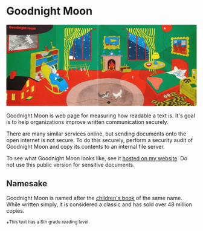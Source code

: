 # Goodnight Moon
![image](goodnight_moon.jpg?raw=true)

Goodnight Moon is web page for measuring how readable a text is. It's goal is to help organizations improve written communication securely.

There are many similar services online, but sending documents onto the open internet is not secure. To do this securely, perform a security audit of Goodnight Moon and copy its contents to an internal file server.

To see what Goodnight Moon looks like, see it [hosted on my website](https://mweiden.github.io/goodnight-moon/). Do not use this public version for sensitive documents.

## Namesake

Goodnight Moon is named after the [children's book](https://en.wikipedia.org/wiki/Goodnight_Moon) of the same name. While written simply, it is considered a classic and has sold over 48 million copies.

*<sup>This text has a 8th grade reading level.</sup>
